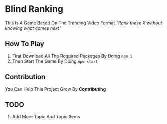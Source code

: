 # Blind Ranking

This Is A Game Based On The Trending Video Format *"Rank these X without knowing what comes next"*

## How To Play

1. First Download All The Required Packages By Doing `npm i`
2. Then Start The Game By Doing `npm start`

## Contribution

You Can Help This Project Grow By **Contributing**

## TODO

1. Add More Topic And Topic Items
